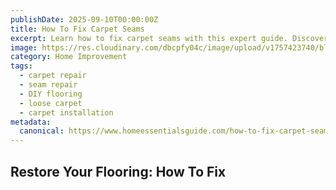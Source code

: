 ```yaml
---
publishDate: 2025-09-10T00:00:00Z
title: How To Fix Carpet Seams
excerpt: Learn how to fix carpet seams with this expert guide. Discover DIY repair techniques, essential tools, and professional tips to restore your carpet's look.
image: https://res.cloudinary.com/dbcpfy04c/image/upload/v1757423740/blog_image_1757423738_jnsisd.webp
category: Home Improvement
tags:
  - carpet repair
  - seam repair
  - DIY flooring
  - loose carpet
  - carpet installation
metadata:
  canonical: https://www.homeessentialsguide.com/how-to-fix-carpet-seams
---
```


## Restore Your Flooring: How To Fix
